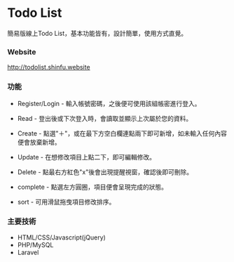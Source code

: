 # Todo List

簡易版線上Todo List，基本功能皆有，設計簡單，使用方式直覺。

### Website

http://todolist.shinfu.website

### 功能

* Register/Login - 輸入帳號密碼，之後便可使用該組帳密進行登入。

* Read - 登出後或下次登入時，會讀取並顯示上次屬於您的資料。

* Create - 點選"＋"，或在最下方空白欄連點兩下即可新增，如未輸入任何內容便會放棄新增。

* Update - 在想修改項目上點二下，即可編輯修改。

* Delete - 點最右方紅色"x"後會出現提醒視窗，確認後即可刪除。

* complete - 點選左方圓圈，項目便會呈現完成的狀態。

* sort - 可用滑鼠拖曳項目修改排序。


### 主要技術

* HTML/CSS/Javascript(jQuery)
* PHP/MySQL
* Laravel
